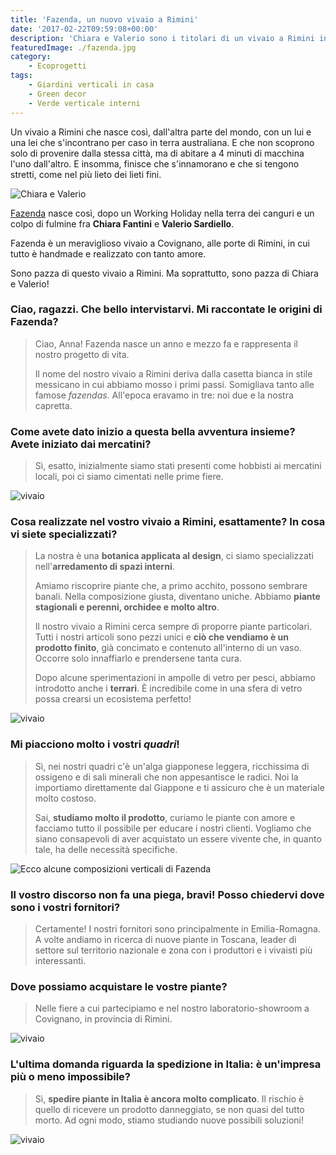 ```yaml
---
title: 'Fazenda, un nuovo vivaio a Rimini'
date: '2017-02-22T09:59:08+00:00'
description: 'Chiara e Valerio sono i titolari di un vivaio a Rimini in cui tutto è amorevolmente handmade. Insieme si occupano di arredamento di spazi interni.'
featuredImage: ./fazenda.jpg
category:
    - Ecoprogetti
tags:
    - Giardini verticali in casa
    - Green decor
    - Verde verticale interni
---
```



Un vivaio a Rimini che nasce così, dall'altra parte del mondo, con un lui e una lei che s'incontrano per caso in terra australiana. E che non scoprono solo di provenire dalla stessa città, ma di abitare a 4 minuti di macchina l'uno dall'altro. E insomma, finisce che s'innamorano e che si tengono stretti, come nel più lieto dei lieti fini.

![Chiara e Valerio](./fazenda-design-1.jpg)

[Fazenda](http://www.fazendavivaio.com) nasce così, dopo un Working Holiday nella terra dei canguri e un colpo di fulmine fra **Chiara Fantini** e **Valerio Sardiello**.

Fazenda è un meraviglioso vivaio a Covignano, alle porte di Rimini, in cui tutto è handmade e realizzato con tanto amore.

Sono pazza di questo vivaio a Rimini. Ma soprattutto, sono pazza di Chiara e Valerio!

### Ciao, ragazzi. Che bello intervistarvi. Mi raccontate le origini di Fazenda?

> Ciao, Anna! Fazenda nasce un anno e mezzo fa e rappresenta il nostro progetto di vita.
>
> Il nome del nostro vivaio a Rimini deriva dalla casetta bianca in stile messicano in cui abbiamo mosso i primi passi. Somigliava tanto alle famose *fazendas*. All'epoca eravamo in tre: noi due e la nostra capretta.

### Come avete dato inizio a questa bella avventura insieme? Avete iniziato dai mercatini?

> Sì, esatto, inizialmente siamo stati presenti come hobbisti ai mercatini locali, poi ci siamo cimentati nelle prime fiere.

![vivaio](./fazenda-vivaio-1.jpg)

### Cosa realizzate nel vostro vivaio a Rimini, esattamente? In cosa vi siete specializzati?

> La nostra è una **botanica applicata al design**, ci siamo specializzati nell'**arredamento di spazi interni**.
>
> Amiamo riscoprire piante che, a primo acchito, possono sembrare banali. Nella composizione giusta, diventano uniche. Abbiamo **piante stagionali e perenni, orchidee e molto altro**.
> 
> Il nostro vivaio a Rimini cerca sempre di proporre piante particolari. Tutti i nostri articoli sono pezzi unici e **ciò che vendiamo è un prodotto finito**, già concimato e contenuto all'interno di un vaso. Occorre solo innaffiarlo e prendersene tanta cura.
>
> Dopo alcune sperimentazioni in ampolle di vetro per pesci, abbiamo introdotto anche i **terrari**. È incredibile come in una sfera di vetro possa crearsi un ecosistema perfetto!

![vivaio](./fazenda-vivaio-3.jpg)

### Mi piacciono molto i vostri *quadri*!

> Sì, nei nostri quadri c'è un'alga giapponese leggera, ricchissima di ossigeno e di sali minerali che non appesantisce le radici. Noi la importiamo direttamente dal Giappone e ti assicuro che è un materiale molto costoso.
>
> Sai, **studiamo molto il prodotto**, curiamo le piante con amore e facciamo tutto il possibile per educare i nostri clienti. Vogliamo che siano consapevoli di aver acquistato un essere vivente che, in quanto tale, ha delle necessità specifiche.

![Ecco alcune composizioni verticali di Fazenda](./fazenda-vivaio.jpg)

### Il vostro discorso non fa una piega, bravi! Posso chiedervi dove sono i vostri fornitori?

> Certamente! I nostri fornitori sono principalmente in Emilia-Romagna. A volte andiamo in ricerca di nuove piante in Toscana, leader di settore sul territorio nazionale e zona con i produttori e i vivaisti più interessanti.

### Dove possiamo acquistare le vostre piante?

> Nelle fiere a cui partecipiamo e nel nostro laboratorio-showroom a Covignano, in provincia di Rimini.

![vivaio](./fazenda-vivaio-5.jpg)

### L'ultima domanda riguarda la spedizione in Italia: è un'impresa più o meno impossibile?

> Sì, **spedire piante in Italia è ancora molto complicato**. Il rischio è quello di ricevere un prodotto danneggiato, se non quasi del tutto morto. Ad ogni modo, stiamo studiando nuove possibili soluzioni!

![vivaio](./fazenda-vivaio-42.jpg)